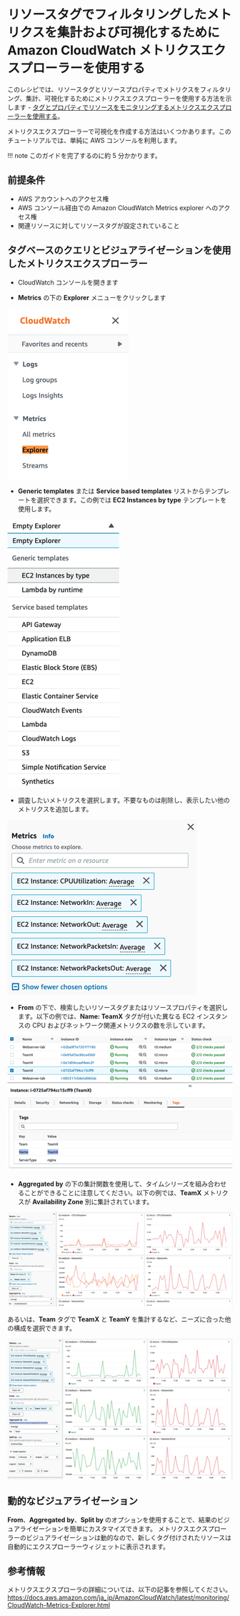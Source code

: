# リソースタグでフィルタリングしたメトリクスを集計および可視化するために Amazon CloudWatch メトリクスエクスプローラーを使用する

このレシピでは、リソースタグとリソースプロパティでメトリクスをフィルタリング、集計、可視化するためにメトリクスエクスプローラーを使用する方法を示します - [タグとプロパティでリソースをモニタリングするメトリクスエクスプローラーを使用する][metrics-explorer]。

メトリクスエクスプローラーで可視化を作成する方法はいくつかあります。このチュートリアルでは、単純に AWS コンソールを利用します。

!!! note
    このガイドを完了するのに約 5 分かかります。

## 前提条件

* AWS アカウントへのアクセス権
* AWS コンソール経由での Amazon CloudWatch Metrics explorer へのアクセス権
* 関連リソースに対してリソースタグが設定されていること

## タグベースのクエリとビジュアライゼーションを使用したメトリクスエクスプローラー

* CloudWatch コンソールを開きます

* **Metrics** の下の **Explorer** メニューをクリックします

![タグ別にフィルタリングされたメトリクスのスクリーンショット](../images/metrics-explorer-filter-by-tags/metrics-explorer-cw-menu.png)

* **Generic templates** または **Service based templates** リストからテンプレートを選択できます。この例では **EC2 Instances by type** テンプレートを使用します。

![タグ別にフィルタリングされたメトリクスのスクリーンショット](../images/metrics-explorer-filter-by-tags/metrics-explorer-templates-ec2-by-type.png)

* 調査したいメトリクスを選択します。不要なものは削除し、表示したい他のメトリクスを追加します。

![EC2 メトリクスのスクリーンショット](../images/metrics-explorer-filter-by-tags/metrics-explorer-ec2-metrics.png)

* **From** の下で、検索したいリソースタグまたはリソースプロパティを選択します。以下の例では、**Name: TeamX** タグが付いた異なる EC2 インスタンスの CPU およびネットワーク関連メトリクスの数を示しています。

![Name タグの例のスクリーンショット](../images/metrics-explorer-filter-by-tags/metrics-explorer-teamx-name-tag.png)

* **Aggregated by** の下の集計関数を使用して、タイムシリーズを組み合わせることができることに注意してください。以下の例では、**TeamX** メトリクスが **Availability Zone** 別に集計されています。

![Name タグでフィルタリングされた EC2 ダッシュボードのスクリーンショット](../images/metrics-explorer-filter-by-tags/metrics-explorer-ec2-by-tag-name-dashboard.png)

あるいは、**Team** タグで **TeamX** と **TeamY** を集計するなど、ニーズに合った他の構成を選択できます。

![Team タグでフィルタリングされた EC2 ダッシュボードのスクリーンショット](../images/metrics-explorer-filter-by-tags/metrics-explorer-ec2-by-tag-team-dashboard.png)

## 動的なビジュアライゼーション
<b>From</b>、<b>Aggregated by</b>、<b>Split by</b> のオプションを使用することで、結果のビジュアライゼーションを簡単にカスタマイズできます。
メトリクスエクスプローラーのビジュアライゼーションは動的なので、新しくタグ付けされたリソースは自動的にエクスプローラーウィジェットに表示されます。

## 参考情報

メトリクスエクスプローラの詳細については、以下の記事を参照してください。
https://docs.aws.amazon.com/ja_jp/AmazonCloudWatch/latest/monitoring/CloudWatch-Metrics-Explorer.html

[metrics-explorer]: https://docs.aws.amazon.com/ja_jp/AmazonCloudWatch/latest/monitoring/CloudWatch-Metrics-Explorer.html
